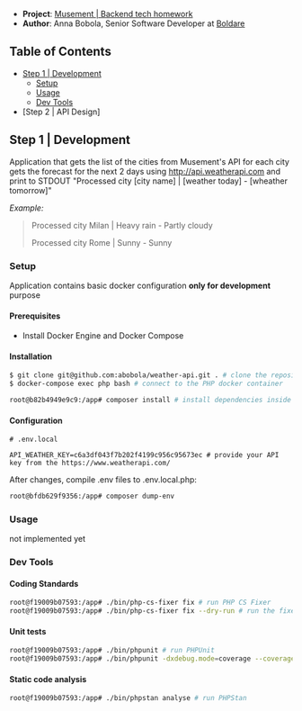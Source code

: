 - **Project**: [Musement | Backend tech homework](https://gist.github.com/hpatoio/3aeea8159fb9046a2feba75d39a8d21e)
- **Author**: Anna Bobola, Senior Software Developer at [Boldare](https://www.boldare.com/) 

<!-- TABLE OF CONTENTS -->

## Table of Contents
- [Step 1 | Development](#step-1--development)
    * [Setup](#setup)
    * [Usage](#usage)
    * [Dev Tools](#dev-tools)
- [Step 2 | API Design]

## Step 1 | Development

Application that gets the list of the cities from Musement's API for each city gets the forecast for the next 2 days using http://api.weatherapi.com and print to STDOUT "Processed city [city name] | [weather today] - [wheather tomorrow]"

*Example:*
> Processed city Milan | Heavy rain - Partly cloudy
>
> Processed city Rome | Sunny - Sunny

### Setup

Application contains basic docker configuration **only for development** purpose

#### Prerequisites

- Install Docker Engine and Docker Compose

#### Installation

```bash
$ git clone git@github.com:abobola/weather-api.git . # clone the repository
$ docker-compose exec php bash # connect to the PHP docker container

root@b82b4949e9c9:/app# composer install # install dependencies inside the container
```

#### Configuration
```dotenv
# .env.local

API_WEATHER_KEY=c6a3df043f7b202f4199c956c95673ec # provide your API key from the https://www.weatherapi.com/
```
After changes, compile .env files to .env.local.php:

```bash
root@bfdb629f9356:/app# composer dump-env
```
### Usage

not implemented yet

### Dev Tools

#### Coding Standards

```bash
root@f19009b07593:/app# ./bin/php-cs-fixer fix # run PHP CS Fixer
root@f19009b07593:/app# ./bin/php-cs-fixer fix --dry-run # run the fixer without making changes
```

#### Unit tests
```bash
root@f19009b07593:/app# ./bin/phpunit # run PHPUnit
root@f19009b07593:/app# ./bin/phpunit -dxdebug.mode=coverage --coverage-html var/coverage-report # run PHPUnit with coverage report
```

#### Static code analysis
```bash
root@f19009b07593:/app# ./bin/phpstan analyse # run PHPStan
```